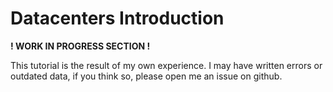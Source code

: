 # Datacenters Introduction

**! WORK IN PROGRESS SECTION !**

This tutorial is the result of my own experience.
I may have written errors or outdated data, if you think so, please open me an issue on github.
